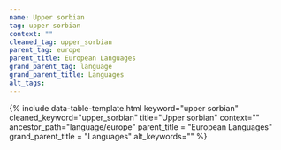 ```yaml
---
name: Upper sorbian
tag: upper sorbian
context: ""
cleaned_tag: upper_sorbian
parent_tag: europe
parent_title: European Languages
grand_parent_tag: language
grand_parent_title: Languages
alt_tags: 
---
```


{% include data-table-template.html 
  keyword="upper sorbian" 
  cleaned_keyword="upper_sorbian" 
  title="Upper sorbian"
  context=""
  ancestor_path="language/europe" 
  parent_title = "European Languages"
  grand_parent_title = "Languages"
  alt_keywords=""
%}

